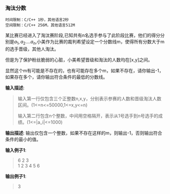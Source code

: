 ### 淘汰分数
```
时间限制：C/C++ 1秒，其他语言2秒
空间限制：C/C++ 256M，其他语言512M
```

某比赛已经进入了淘汰赛阶段,已知共有n名选手参与了此阶段比赛，他们的得分分别是$a_1,a_2….a_n$,小美作为比赛的裁判希望设定一个分数线m，使得所有分数大于m的选手晋级，其他人淘汰。

但是为了保护粉丝脆弱的心脏，小美希望晋级和淘汰的人数均在[x,y]之间。

显然这个m有可能是不存在的，也有可能存在多个m，如果不存在，请你输出-1，如果存在多个，请你输出符合条件的最低的分数线。


**输入描述**:
> 输入第一行仅包含三个正整数n,x,y，分别表示参赛的人数和晋级淘汰人数区间。(1<=n<=50000,1<=x,y<=n)
> 
> 输入第二行包含n个整数，中间用空格隔开，表示从1号选手到n号选手的成绩。(1<=|a_i|<=1000)


**输出描述**:
输出仅包含一个整数，如果不存在这样的m，则输出-1，否则输出符合条件的最小的值。


**输入例子1**:
> 6 2 3 \
> 1 2 3 4 5 6

**输出例子1**:
> 3
